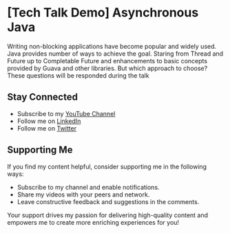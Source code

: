 # [Tech Talk Demo] Asynchronous Java

Writing non-blocking applications have become popular and widely used. Java provides number of ways to achieve the goal. Staring from Thread and Future up to Completable Future and enhancements to basic concepts provided by Guava and other libraries. But which approach to choose? These questions will be responded during the talk

## Stay Connected

- Subscribe to my [YouTube Channel](https://www.youtube.com/@orkhan-1/)
- Follow me on [LinkedIn](https://www.linkedin.com/in/orkhan-gasanov)
- Follow me on [Twitter](https://x.com/GasanovOrkhan1)

## Supporting Me

If you find my content helpful, consider supporting me in the following ways:

- Subscribe to my channel and enable notifications.
- Share my videos with your peers and network.
- Leave constructive feedback and suggestions in the comments.

Your support drives my passion for delivering high-quality content and empowers me to create more enriching experiences
for you!
